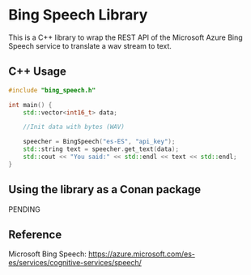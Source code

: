 

Bing Speech Library
===================


This is a C++ library to wrap the REST API of the Microsoft Azure Bing Speech service to translate a wav stream to
text.


C++ Usage
---------


```cpp
#include "bing_speech.h"

int main() {
    std::vector<int16_t> data;

    //Init data with bytes (WAV)

    speecher = BingSpeech("es-ES", "api_key");
    std::string text = speecher.get_text(data);
    std::cout << "You said:" << std::endl << text << std::endl;
}
```

Using the library as a Conan package
------------------------------------

PENDING



Reference
---------

Microsoft Bing Speech: https://azure.microsoft.com/es-es/services/cognitive-services/speech/